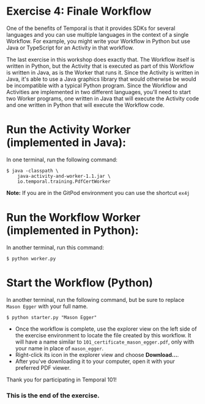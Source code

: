 # Exercise 4: Finale Workflow
One of the benefits of Temporal is that it provides SDKs for several
languages and you can use multiple languages in the context of a single
Workflow. For example, you might write your Workflow in Python but use
Java or TypeScript for an Activity in that workflow. 

The last exercise in this workshop does exactly that. The Workflow
itself is written in Python, but the Activity that is executed as part
of this Workflow is written in Java, as is the Worker that runs it.
Since the Activity is written in Java, it's able to use a Java graphics
library that would otherwise be would be incompatible with a typical 
Python program. Since the Workflow and Activities are implemented in two 
different languages, you'll need to start two Worker programs, one 
written in Java that will execute the Activity code and one written 
in Python that will execute the Workflow code.



# Run the Activity Worker (implemented in Java):
In one terminal, run the following command:

```
$ java -classpath \
    java-activity-and-worker-1.1.jar \
    io.temporal.training.PdfCertWorker
```

**Note:** If you are in the GitPod environment you can use the shortcut `ex4j`

# Run the Workflow Worker (implemented in Python):
In another terminal, run this command:

```
$ python worker.py
```

# Start the Workflow (Python)
In another terminal, run the following command,
but be sure to replace `Mason Egger` with your
full name.

```
$ python starter.py "Mason Egger"
```

* Once the workflow is complete, use the explorer
view on the left side of the exercise environment
to locate the file created by this workflow. It
will have a name similar to `101_certificate_mason_egger.pdf`,
only with your name in place of `mason_egger`.
* Right-click its icon in the explorer view and choose
**Download...**. 
* After you've downloading it to your
computer, open it with your preferred PDF viewer.

Thank you for participating in Temporal 101!

### This is the end of the exercise.
